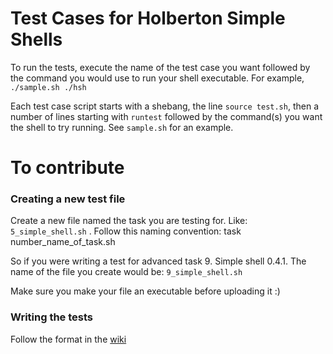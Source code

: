 # Test Cases for Holberton Simple Shells

To run the tests, execute the name of the test case you want followed by the command you would use to run your shell executable. For example, `./sample.sh ./hsh`

Each test case script starts with a shebang, the line `source test.sh`, then a number of lines starting with `runtest` followed by the command(s) you want the shell to try running. See `sample.sh` for an example.

# To contribute
### Creating a new test file
Create a new file named the task you are testing for. Like: `5_simple_shell.sh` . Follow this naming convention: 
task number_name_of_task.sh

So if you were writing a test for advanced task 9. Simple shell 0.4.1. The name of the file you create would be:
`9_simple_shell.sh`

Make sure you make your file an executable before uploading it :)

### Writing the tests

Follow the format in the [wiki](https://github.com/HermesBoots/simple_shell_tests/wiki/Writing-the-tests)
